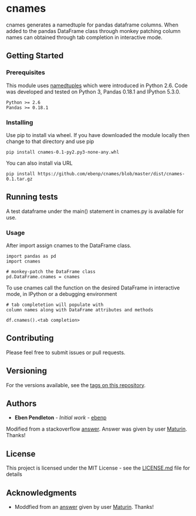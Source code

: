 # cnames

cnames generates a namedtuple for pandas dataframe columns.
When added to the pandas DataFrame class through monkey patching
column names can obtained through tab completion in interactive mode.

## Getting Started

### Prerequisites
This module uses
[namedtuples](https://docs.python.org/2.7/library/collections.html#collections.namedtuple)
which were introduced in Python 2.6.
Code was developed and tested on Python 3,
Pandas 0.18.1 and IPython 5.3.0.

```
Python >= 2.6
Pandas >= 0.18.1
```

### Installing
Use pip to install via wheel.
If you have downloaded the module locally
then change to that directory and use pip


```
pip install cnames-0.1-py2.py3-none-any.whl
```

You can also install via URL

```
pip install https://github.com/ebenp/cnames/blob/master/dist/cnames-0.1.tar.gz
```

## Running tests

A test dataframe under the main() statement in cnames.py is available for use.

### Usage

After import assign cnames to the DataFrame class.

```
import pandas as pd
import cnames

# monkey-patch the DataFrame class
pd.DataFrame.cnames = cnames
```

To use cnames call the function on the
desired DataFrame in interactive mode, in IPython or
a debugging environment

```
# tab completetion will populate with
column names along with DataFrame attributes and methods

df.cnames().<tab completion>
```

## Contributing

Please feel free to submit issues or pull requests.

## Versioning

For the versions available, see the [tags on this repository](https://github.com/ebenp/cnames/tags).

## Authors

* **Eben Pendleton** - *Initial work* - [ebenp](https://github.com/ebenp)


Modified from a stackoverflow [answer](https://stackoverflow.com/a/25418058).
Answer was given by user [Maturin](https://stackoverflow.com/users/2778224/maturin).
Thanks!

## License

This project is licensed under the MIT License - see the [LICENSE.md](LICENSE.md) file for details

## Acknowledgments

* Moddfied from an [answer](https://stackoverflow.com/a/25418058)
given by user [Maturin](https://stackoverflow.com/users/2778224/maturin).
Thanks!

